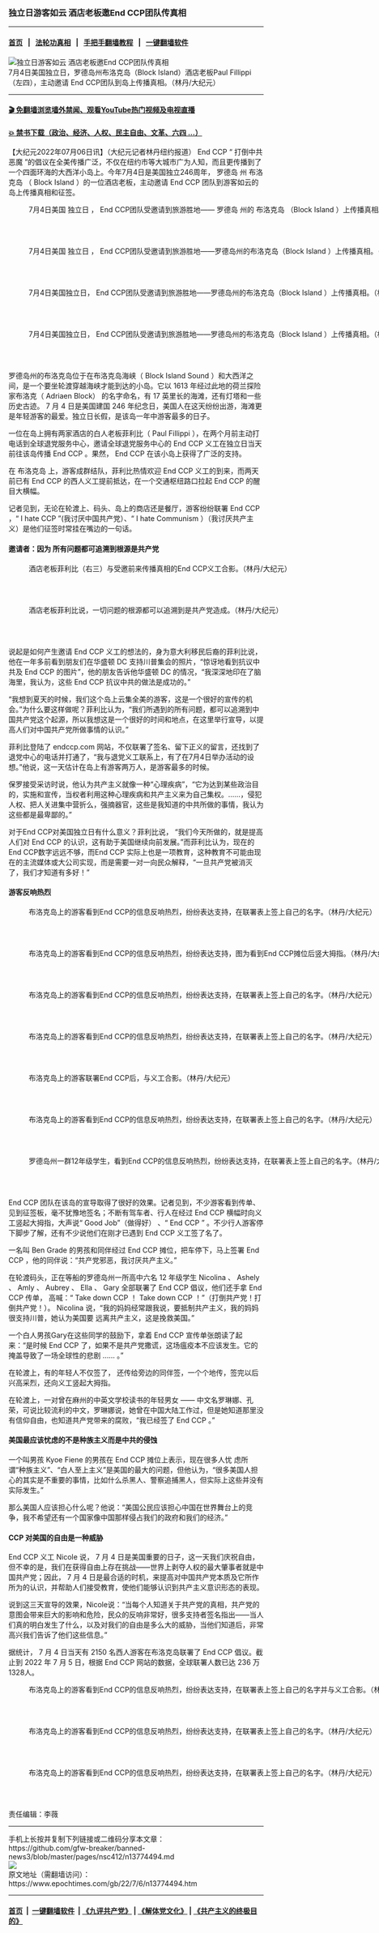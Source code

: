 ### 独立日游客如云 酒店老板邀End CCP团队传真相
------------------------

#### [首页](https://github.com/gfw-breaker/banned-news3/blob/master/README.md) &nbsp;&nbsp;|&nbsp;&nbsp; [法轮功真相](https://github.com/begood0513/basic/blob/master/README.md)  &nbsp;&nbsp;|&nbsp;&nbsp; [手把手翻墙教程](https://github.com/gfw-breaker/guides/wiki)  &nbsp;&nbsp;|&nbsp;&nbsp; [一键翻墙软件](https://github.com/gfw-breaker/nogfw/blob/master/README.md)  



<div><img alt="独立日游客如云 酒店老板邀End CCP团队传真相" class="attachment-djy_600_400 size-djy_600_400 wp-post-image" src="https://i.epochtimes.com/assets/uploads/2022/07/id13774535-669114e18f4ef64354e0c1ff697b074c-600x400.jpg"/>
<div class="caption">
 7月4日美国独立日，罗德岛州布洛克岛（Block Island）酒店老板Paul Fillippi（左四），主动邀请 End CCP团队到岛上传播真相。（林丹/大纪元）
</div></div><hr/>

#### [ 🎬  免翻墙浏览墙外禁闻、观看YouTube热门视频及电视直播](https://github.com/gfw-breaker/HelloWorld)

#### [ 💥  禁书下载（政治、经济、人权、民主自由、文革、六四 ...）](https://github.com/gfw-breaker/books/blob/master/README.md)

<div><p>
 【大纪元2022年07月06日讯】（大纪元记者林丹纽约报道）
 <span class="s1">
  End CCP
 </span>
 “
 <ok href="https://www.epochtimes.com/gb/tag/%E6%89%93%E5%80%92%E4%B8%AD%E5%85%B1%E6%81%B6%E9%AD%94.html">
  打倒中共恶魔
 </ok>
 ”的倡议在全美传播广泛，不仅在纽约市等大城市广为人知，而且更传播到了一个四面环海的大西洋小岛上。今年7月4日是美国独立246周年，
 <ok href="https://www.epochtimes.com/gb/tag/%E7%BD%97%E5%BE%B7%E5%B2%9B.html">
  罗德岛
 </ok>
 州
 <ok href="https://www.epochtimes.com/gb/tag/%E5%B8%83%E6%B4%9B%E5%85%8B%E5%B2%9B.html">
  布洛克岛
 </ok>
 （
 <span class="s1">
  Block Island
 </span>
 ）的一位酒店老板，主动邀请
 <span class="s1">
  End CCP
 </span>
 团队到游客如云的岛上传播真相和征签。
</p>
<p>
</p>
<figure aria-describedby="caption-attachment-13774540" class="wp-caption aligncenter" id="attachment_13774540" style="width: 4032px">
 <ok href="https://i.epochtimes.com/assets/uploads/2022/07/id13774540-7891d62a2874dade9932c1309195350a.jpg" target="_blank">
  <img alt="" class="size-full wp-image-13774540" src="https://i.epochtimes.com/assets/uploads/2022/07/id13774540-7891d62a2874dade9932c1309195350a.jpg"/>
 </ok>
 <br/><figcaption class="wp-caption-text" id="caption-attachment-13774540">
  7月4日美国
  <ok href="https://www.epochtimes.com/gb/tag/%E7%8B%AC%E7%AB%8B%E6%97%A5.html">
   独立日
  </ok>
  ， End CCP团队受邀请到旅游胜地——
  <ok href="https://www.epochtimes.com/gb/tag/%E7%BD%97%E5%BE%B7%E5%B2%9B.html">
   罗德岛
  </ok>
  州的
  <ok href="https://www.epochtimes.com/gb/tag/%E5%B8%83%E6%B4%9B%E5%85%8B%E5%B2%9B.html">
   布洛克岛
  </ok>
  （Block Island ）上传播真相。（林丹/大纪元）
 </figcaption><br/>
</figure><br/>
<figure aria-describedby="caption-attachment-13774542" class="wp-caption aligncenter" id="attachment_13774542" style="width: 4032px">
 <ok href="https://i.epochtimes.com/assets/uploads/2022/07/id13774542-2795002f073efdebc9fbce036854b5d9.jpg" target="_blank">
  <img alt="" class="size-full wp-image-13774542" src="https://i.epochtimes.com/assets/uploads/2022/07/id13774542-2795002f073efdebc9fbce036854b5d9.jpg"/>
 </ok>
 <br/><figcaption class="wp-caption-text" id="caption-attachment-13774542">
  7月4日美国
  <ok href="https://www.epochtimes.com/gb/tag/%E7%8B%AC%E7%AB%8B%E6%97%A5.html">
   独立日
  </ok>
  ， End CCP团队受邀请到旅游胜地——罗德岛州的布洛克岛（Block Island ）上传播真相。（林丹/大纪元）
 </figcaption><br/>
</figure><br/>
<figure aria-describedby="caption-attachment-13774547" class="wp-caption aligncenter" id="attachment_13774547" style="width: 4032px">
 <ok href="https://i.epochtimes.com/assets/uploads/2022/07/id13774547-818efa6f1f663a9b127cc664225a5c6a.jpg" target="_blank">
  <img alt="" class="size-full wp-image-13774547" src="https://i.epochtimes.com/assets/uploads/2022/07/id13774547-818efa6f1f663a9b127cc664225a5c6a.jpg"/>
 </ok>
 <br/><figcaption class="wp-caption-text" id="caption-attachment-13774547">
  7月4日美国独立日， End CCP团队受邀请到旅游胜地——罗德岛州的布洛克岛（Block Island ）上传播真相。（林丹/大纪元）
 </figcaption><br/>
</figure><br/>
<figure aria-describedby="caption-attachment-13774548" class="wp-caption aligncenter" id="attachment_13774548" style="width: 4032px">
 <ok href="https://i.epochtimes.com/assets/uploads/2022/07/id13774548-7d83f7b72415eae4fdded081e97e2da7.jpg" target="_blank">
  <img alt="" class="size-full wp-image-13774548" src="https://i.epochtimes.com/assets/uploads/2022/07/id13774548-7d83f7b72415eae4fdded081e97e2da7.jpg"/>
 </ok>
 <br/><figcaption class="wp-caption-text" id="caption-attachment-13774548">
  7月4日美国独立日， End CCP团队受邀请到旅游胜地——罗德岛州的布洛克岛（Block Island ）上传播真相。（林丹/大纪元）
 </figcaption><br/>
</figure><br/>
<p class="p1">
 罗德岛州的布洛克岛位于在布洛克岛海峡（
 <span class="s1">
  Block Island Sound
 </span>
 ）和大西洋之间，是一个要坐轮渡穿越海峡才能到达的小岛。它以
 <span class="s1">
  1613
 </span>
 年经过此地的荷兰探险家布洛克（
 <span class="s1">
  Adriaen Block）
 </span>
 的名字命名，有
 <span class="s1">
  17
 </span>
 英里长的海滩，还有灯塔和一些历史古迹。
 <span class="s1">
  7
 </span>
 月
 <span class="s1">
  4
 </span>
 日是美国建国
 <span class="s1">
  246
 </span>
 年纪念日，美国人在这天纷纷出游，海滩更是年轻游客的最爱。独立日长假，是该岛一年中游客最多的日子。
 <span class="s1">
  <br/>
 </span>
</p>
<p class="p1">
 一位在岛上拥有两家酒店的白人老板菲利比（
 <span class="s1">
  Paul Fillippi
 </span>
 ），在两个月前主动打电话到全球退党服务中心，邀请全球退党服务中心的
 <span class="s1">
  End CCP
 </span>
 义工在独立日当天前往该岛传播
 <span class="s1">
  End CCP
 </span>
 。果然，
 <span class="s1">
  End CCP
 </span>
 在该小岛上获得了广泛的支持。
</p>
<p class="p1">
 在
 <span class="s1">
  布洛克岛
 </span>
 上，游客成群结队，菲利比热情欢迎
 <span class="s1">
  End CCP
 </span>
 义工的到来，而两天前已有
 <span class="s1">
  End CCP
 </span>
 的西人义工提前抵达，在一个交通枢纽路口拉起
 <span class="s1">
  End CCP
 </span>
 的醒目大横幅。
</p>
<p class="p1">
 记者见到，无论在轮渡上、码头、岛上的商店还是餐厅，游客纷纷联署
 <span class="s1">
  End CCP
 </span>
 ，“
 <span class="s1">
  I hate CCP
 </span>
 ”(我讨厌中国共产党）、“
 <span class="s1">
  I hate Communism
 </span>
 ）（我讨厌共产主义）是他们征签时常挂在嘴边的一句话。
</p>
<h4 class="p1">
 <span class="s1">
  邀请者：因为
 </span>
 所有问题都可追溯到根源是共产党
 <span class="s1">
 </span>
</h4>
<p>
</p>
<figure aria-describedby="caption-attachment-13774551" class="wp-caption aligncenter" id="attachment_13774551" style="width: 4032px">
 <ok href="https://i.epochtimes.com/assets/uploads/2022/07/id13774551-beeda1776f77a8800d11a3313bb2f8be.jpg" target="_blank">
  <img alt="" class="size-full wp-image-13774551" src="https://i.epochtimes.com/assets/uploads/2022/07/id13774551-beeda1776f77a8800d11a3313bb2f8be.jpg"/>
 </ok>
 <br/><figcaption class="wp-caption-text" id="caption-attachment-13774551">
  酒店老板菲利比（右三）与受邀前来传播真相的End CCP义工合影。（林丹/大纪元）
 </figcaption><br/>
</figure><br/>
<figure aria-describedby="caption-attachment-13774552" class="wp-caption aligncenter" id="attachment_13774552" style="width: 1170px">
 <ok href="https://i.epochtimes.com/assets/uploads/2022/07/id13774552-5876abf8aee2e9fcafa529b0218d00bd.jpg" target="_blank">
  <img alt="" class="size-full wp-image-13774552" src="https://i.epochtimes.com/assets/uploads/2022/07/id13774552-5876abf8aee2e9fcafa529b0218d00bd.jpg"/>
 </ok>
 <br/><figcaption class="wp-caption-text" id="caption-attachment-13774552">
  酒店老板菲利比说，一切问题的根源都可以追溯到是共产党造成。（林丹/大纪元）
 </figcaption><br/>
</figure><br/>
<p class="p1">
 说起是如何产生邀请
 <span class="s1">
  End CCP
 </span>
 义工的想法的，身为意大利移民后裔的菲利比说，他在一年多前看到朋友们在华盛顿
 <span class="s1">
  DC
 </span>
 支持川普集会的照片，“惊讶地看到抗议中共及
 <span class="s1">
  End CCP
 </span>
 的图片”，他的朋友告诉他华盛顿
 <span class="s1">
  DC
 </span>
 的情况，“我深深地印在了脑海里，我认为，这些
 <span class="s1">
  End CCP
 </span>
 抗议中共的做法是成功的。”
</p>
<p class="p1">
 “我想到夏天的时候，我们这个岛上云集全美的游客，这是一个很好的宣传的机会。”为什么要这样做呢？菲利比认为，“我们所遇到的所有问题，都可以追溯到中国共产党这个起源，所以我想这是一个很好的时间和地点，在这里举行宣导，以提高人们对中国共产党所做事情的认识。”
</p>
<p class="p1">
 菲利比登陆了
 <span class="s1">
  endccp.com
 </span>
 网站，不仅联署了签名、留下正义的留言，还找到了退党中心的电话并打通了，“我与退党义工联系上，有了在7月4日举办活动的设想。”他说，这一天估计在岛上有游客两万人，是游客最多的时候。
</p>
<p class="p1">
 保罗接受采访时说，他认为共产主义就像一种“心理疾病”，“它为达到某些政治目的，实施和宣传，当权者利用这种心理疾病和共产主义来为自己集权。……，侵犯人权、把人关进集中营折么，强摘器官，这些是我知道的中共所做的事情，我认为这些都是最卑鄙的。”
</p>
<p class="p1">
 对于End CCP对美国独立日有什么意义？菲利比说， “我们今天所做的，就是提高人们对
 <span class="s1">
  End CCP
 </span>
 的认识，这有助于美国继续向前发展。”而菲利比认为，现在的
 <span class="s1">
  End CCP数字远远不够，而End CCP
 </span>
 实际上也是一项教育，这种教育不可能由现在的主流媒体或大公司实现，而是需要一对一向民众解释，“一旦共产党被消灭了，我们才知道有多好！”
</p>
<h4 class="p1">
 游客反响热烈
</h4>
<figure aria-describedby="caption-attachment-13774563" class="wp-caption aligncenter" id="attachment_13774563" style="width: 4032px">
 <ok href="https://i.epochtimes.com/assets/uploads/2022/07/id13774563-bee785a55be81f3dc05f3cd0f36f5e2c.jpg" target="_blank">
  <img alt="" class="size-full wp-image-13774563" src="https://i.epochtimes.com/assets/uploads/2022/07/id13774563-bee785a55be81f3dc05f3cd0f36f5e2c.jpg"/>
 </ok>
 <br/><figcaption class="wp-caption-text" id="caption-attachment-13774563">
  布洛克岛上的游客看到End CCP的信息反响热烈，纷纷表达支持，在联署表上签上自己的名字。（林丹/大纪元）
 </figcaption><br/>
</figure><br/>
<figure aria-describedby="caption-attachment-13774570" class="wp-caption aligncenter" id="attachment_13774570" style="width: 4032px">
 <ok href="https://i.epochtimes.com/assets/uploads/2022/07/id13774570-ffaf39d7824aff683112637ec8755fed.jpg" target="_blank">
  <img alt="" class="size-full wp-image-13774570" src="https://i.epochtimes.com/assets/uploads/2022/07/id13774570-ffaf39d7824aff683112637ec8755fed.jpg"/>
 </ok>
 <br/><figcaption class="wp-caption-text" id="caption-attachment-13774570">
  布洛克岛上的游客看到End CCP的信息反响热烈，纷纷表达支持，图为看到End CCP摊位后竖大拇指。（林丹/大纪元）
 </figcaption><br/>
</figure><br/>
<figure aria-describedby="caption-attachment-13774565" class="wp-caption aligncenter" id="attachment_13774565" style="width: 4032px">
 <ok href="https://i.epochtimes.com/assets/uploads/2022/07/id13774565-57396e322e46250100e42be302ad468f.jpg" target="_blank">
  <img alt="" class="size-full wp-image-13774565" src="https://i.epochtimes.com/assets/uploads/2022/07/id13774565-57396e322e46250100e42be302ad468f.jpg"/>
 </ok>
 <br/><figcaption class="wp-caption-text" id="caption-attachment-13774565">
  布洛克岛上的游客看到End CCP的信息反响热烈，纷纷表达支持，在联署表上签上自己的名字。（林丹/大纪元）
 </figcaption><br/>
</figure><br/>
<figure aria-describedby="caption-attachment-13774566" class="wp-caption aligncenter" id="attachment_13774566" style="width: 4032px">
 <ok href="https://i.epochtimes.com/assets/uploads/2022/07/id13774566-a6d795749d2c32f3f76eb7d793c74467.jpg" target="_blank">
  <img alt="" class="size-full wp-image-13774566" src="https://i.epochtimes.com/assets/uploads/2022/07/id13774566-a6d795749d2c32f3f76eb7d793c74467.jpg"/>
 </ok>
 <br/><figcaption class="wp-caption-text" id="caption-attachment-13774566">
  布洛克岛上的游客看到End CCP的信息反响热烈，纷纷表达支持，在联署表上签上自己的名字。（林丹/大纪元）
 </figcaption><br/>
</figure><br/>
<figure aria-describedby="caption-attachment-13774569" class="wp-caption aligncenter" id="attachment_13774569" style="width: 4032px">
 <ok href="https://i.epochtimes.com/assets/uploads/2022/07/id13774569-e1c3c5001f024b5ec43507a24a51b285.jpg" target="_blank">
  <img alt="" class="size-full wp-image-13774569" src="https://i.epochtimes.com/assets/uploads/2022/07/id13774569-e1c3c5001f024b5ec43507a24a51b285.jpg"/>
 </ok>
 <br/><figcaption class="wp-caption-text" id="caption-attachment-13774569">
  布洛克岛上的游客联署End CCP后，与义工合影。（林丹/大纪元）
 </figcaption><br/>
</figure><br/>
<figure aria-describedby="caption-attachment-13774562" class="wp-caption aligncenter" id="attachment_13774562" style="width: 4032px">
 <ok href="https://i.epochtimes.com/assets/uploads/2022/07/id13774562-015ee1ab0a415f7b6540e84640a63248.jpg" target="_blank">
  <img alt="" class="size-full wp-image-13774562" src="https://i.epochtimes.com/assets/uploads/2022/07/id13774562-015ee1ab0a415f7b6540e84640a63248.jpg"/>
 </ok>
 <br/><figcaption class="wp-caption-text" id="caption-attachment-13774562">
  布洛克岛上的游客看到End CCP的信息反响热烈，纷纷表达支持，在联署表上签上自己的名字。（林丹/大纪元）
 </figcaption><br/>
</figure><br/>
<figure aria-describedby="caption-attachment-13774561" class="wp-caption aligncenter" id="attachment_13774561" style="width: 4032px">
 <ok href="https://i.epochtimes.com/assets/uploads/2022/07/id13774561-aad38db44b4578d6f92207d0aac8fd26.jpg" target="_blank">
  <img alt="" class="size-full wp-image-13774561" src="https://i.epochtimes.com/assets/uploads/2022/07/id13774561-aad38db44b4578d6f92207d0aac8fd26.jpg"/>
 </ok>
 <br/><figcaption class="wp-caption-text" id="caption-attachment-13774561">
  罗德岛州一群12年级学生，看到End CCP的信息反响热烈，纷纷表达支持，在联署表上签上自己的名字。（林丹/大纪元）
 </figcaption><br/>
</figure><br/>
<p class="p1">
 <span class="s1">
  End CCP
 </span>
 团队在该岛的宣导取得了很好的效果。记者见到，不少游客看到传单、见到征签板，毫不犹豫地签名；不断有驾车者、行人在经过
 <span class="s1">
  End CCP
 </span>
 横幅时向义工竖起大拇指，大声说“
 <span class="s1">
  Good Job”（做得好）
 </span>
 、“
 <span class="s1">
  End CCP ”
 </span>
 。不少行人游客停下脚步了解，还有不少说他们在刚才已遇到
 <span class="s1">
  End CCP
 </span>
 义工签了名了。
</p>
<p class="p1">
 一名叫
 <span class="s1">
  Ben Grade
 </span>
 的男孩和同伴经过
 <span class="s1">
  End CCP
 </span>
 摊位，把车停下，马上签署
 <span class="s1">
  End CCP
 </span>
 ，他的同伴说：“共产党邪恶，我讨厌共产主义。”
</p>
<p class="p1">
 在轮渡码头，正在等船的罗德岛州一所高中六名
 <span class="s1">
  12
 </span>
 年级学生
 <span class="s1">
  Nicolina
 </span>
 、
 <span class="s1">
  Ashely
 </span>
 、
 <span class="s1">
  Amly
 </span>
 、
 <span class="s1">
  Aubrey
 </span>
 、
 <span class="s1">
  Ella
 </span>
 、
 <span class="s1">
  Gary
 </span>
 全部联署了
 <span class="s1">
  End CCP
 </span>
 倡议，他们还手拿
 <span class="s1">
  End CCP
 </span>
 传单， 高喊：“
 <span class="s1">
  Take down CCP
 </span>
 ！
 <span class="s1">
  Take down CCP
 </span>
 ！”（打倒共产党！打倒共产党！）。
 <span class="s1">
  Nicolina
 </span>
 说，“我的妈妈经常跟我说，要抵制共产主义，我的妈妈很支持川普，她认为美国要
 <span class="s2">
  远离共产主义，这是挽救美国。”
 </span>
</p>
<p class="p1">
 一个白人男孩Gary在这些同学的鼓励下，拿着
 <span class="s1">
  End CCP
 </span>
 宣传单张朗读了起来：“是时候
 <span class="s1">
  End CCP
 </span>
 了，如果不是共产党撒谎，这场瘟疫本不应该发生。它的掩盖导致了一场全球性的悲剧
 <span class="s1">
  ……
 </span>
 。”
</p>
<p class="p1">
 在轮渡上，有的年轻人不仅签了， 还传给旁边的同伴签，一个个地传，签完以后兴高采烈，还向义工竖起大拇指。
</p>
<p class="p1">
 在轮渡上，一对曾在麻州的中英文学校读书的年轻男女
 <span class="s1">
  ——
 </span>
 中文名罗琳娜、孔荣，可说比较流利的中文，罗琳娜说，她曾在中国大陆工作过，但是她知道那里没有信仰自由，也知道共产党带来的腐败，“我已经签了
 <span class="s1">
  End CCP
 </span>
 。”
</p>
<h4 class="p1">
 美国最应该忧虑的不是种族主义而是中共的侵蚀
</h4>
<p class="p4">
 <span class="s3">
  一个叫男孩
 </span>
 <span class="s1">
  Kyoe Fiene
 </span>
 <span class="s3">
  的男孩在
 </span>
 <span class="s1">
  End CCP
 </span>
 <span class="s3">
  摊位上表示，现在很多人忧
 </span>
 虑所谓“种族主义”、“白人至上主义”是美国的最大的问题，但他认为，“很多美国人担心的其实是不重要的事情，比如什么杀黑人、警察追捕黑人，但实际上这些并没有实际发生。”
</p>
<p class="p1">
 那么美国人应该担心什么呢？他说：“美国公民应该担心中国在世界舞台上的竞争，我不希望还有一个国家像中国那样侵占我们的政府和我们的经济。”
</p>
<h4 class="p1">
 <span class="s1">
  CCP
 </span>
 对美国的自由是一种威胁
</h4>
<p class="p1">
 <span class="s1">
  End CCP
 </span>
 义工
 <span class="s1">
  Nicole
 </span>
 说，
 <span class="s1">
  7
 </span>
 月
 <span class="s1">
  4
 </span>
 日是美国重要的日子，这一天我们庆祝自由，但不幸的是，我们在获得自由上存在挑战——世界上剥夺人权的最大肇事者就是中国共产党；因此，
 <span class="s1">
  7
 </span>
 月
 <span class="s1">
  4
 </span>
 日是最合适的时机，来提高对中国共产党本质及它所作所为的认识，并帮助人们接受教育，使他们能够认识到共产主义意识形态的表现。
</p>
<p class="p1">
 说到这三天宣导的效果，Nicole说：“当每个人知道关于共产党的真相，共产党的意图会带来巨大的影响和危险，民众的反响非常好，很多支持者签名指出——当人们真的明白发生了什么，以及对我们的自由是多么大的威胁，当他们知道后，非常高兴我们告诉了他们这些信息。”
</p>
<p class="p1">
 据统计，
 <span class="s1">
  7
 </span>
 月
 <span class="s1">
  4
 </span>
 日当天有
 <span class="s1">
  2150
 </span>
 名西人游客在布洛克岛联署了
 <span class="s1">
  End CCP
 </span>
 倡议。截止到
 <span class="s1">
  2022
 </span>
 年
 <span class="s1">
  7
 </span>
 月
 <span class="s1">
  5
 </span>
 日，根据
 <span class="s1">
  End CCP
 </span>
 网站的数据，全球联署人数已达
 <span class="s1">
  236
 </span>
 万1328人。
</p>
<figure aria-describedby="caption-attachment-13774567" class="wp-caption aligncenter" id="attachment_13774567" style="width: 4032px">
 <ok href="https://i.epochtimes.com/assets/uploads/2022/07/id13774567-7ef92727764daf17401669c7134ca38a.jpg" target="_blank">
  <img alt="" class="size-full wp-image-13774567" src="https://i.epochtimes.com/assets/uploads/2022/07/id13774567-7ef92727764daf17401669c7134ca38a.jpg"/>
 </ok>
 <br/><figcaption class="wp-caption-text" id="caption-attachment-13774567">
  布洛克岛上的游客看到End CCP的信息反响热烈，纷纷表达支持，在联署表上签上自己的名字并与义工合影。（林丹/大纪元）
 </figcaption><br/>
</figure><br/>
<figure aria-describedby="caption-attachment-13774564" class="wp-caption aligncenter" id="attachment_13774564" style="width: 4032px">
 <ok href="https://i.epochtimes.com/assets/uploads/2022/07/id13774564-32c39c84861ce961e0ddf2fdfdea439f.jpg" target="_blank">
  <img alt="" class="size-full wp-image-13774564" src="https://i.epochtimes.com/assets/uploads/2022/07/id13774564-32c39c84861ce961e0ddf2fdfdea439f.jpg"/>
 </ok>
 <br/><figcaption class="wp-caption-text" id="caption-attachment-13774564">
  布洛克岛上的游客看到End CCP的信息反响热烈，纷纷表达支持，在联署表上签上自己的名字。（林丹/大纪元）
 </figcaption><br/>
</figure><br/>
<figure aria-describedby="caption-attachment-13774575" class="wp-caption aligncenter" id="attachment_13774575" style="width: 4032px">
 <ok href="https://i.epochtimes.com/assets/uploads/2022/07/id13774575-2265ebdc58f2ad5a85e20f9d39d9682b.jpg" target="_blank">
  <img alt="" class="size-full wp-image-13774575" src="https://i.epochtimes.com/assets/uploads/2022/07/id13774575-2265ebdc58f2ad5a85e20f9d39d9682b.jpg"/>
 </ok>
 <br/><figcaption class="wp-caption-text" id="caption-attachment-13774575">
  布洛克岛上的游客看到End CCP的信息反响热烈，纷纷表达支持，在联署表上签上自己的名字。（林丹/大纪元）
 </figcaption><br/>
</figure><br/>
<p class="p1">
 责任编辑：李薇
</p>
</div>
<hr/>
手机上长按并复制下列链接或二维码分享本文章：<br/>
https://github.com/gfw-breaker/banned-news3/blob/master/pages/nsc412/n13774494.md <br/>
<a href='https://github.com/gfw-breaker/banned-news3/blob/master/pages/nsc412/n13774494.md'><img src='https://github.com/gfw-breaker/banned-news3/blob/master/pages/nsc412/n13774494.md.png'/></a> <br/>
原文地址（需翻墙访问）：https://www.epochtimes.com/gb/22/7/6/n13774494.htm


------------------------
#### [首页](https://github.com/gfw-breaker/banned-news3/blob/master/README.md) &nbsp;|&nbsp; [一键翻墙软件](https://github.com/gfw-breaker/nogfw/blob/master/README.md) &nbsp;| [《九评共产党》](https://github.com/gfw-breaker/9ping.md/blob/master/README.md#九评之一评共产党是什么) | [《解体党文化》](https://github.com/gfw-breaker/jtdwh.md/blob/master/README.md) | [《共产主义的终极目的》](https://github.com/gfw-breaker/gczydzjmd.md/blob/master/README.md)


<img src='http://gfw-breaker.win/banned-news3/pages/nsc412/n13774494.md' width='0px' height='0px'/>
